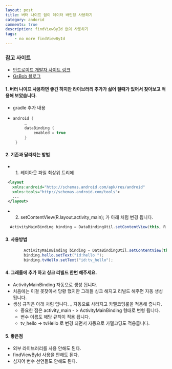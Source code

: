```yaml
---
layout: post
title: 버터 나이프 없이 데이터 바인딩 사용하기
category: andorid
comments: true
description: findViewById 없이 사용하기
tags:
    - no more findViewById
---
```




### 참고 사이트 
 - [안드로이드 개발자 사이트 링크](https://developer.android.com/topic/libraries/data-binding/index.html#studio_support)
 - [GsBob 블로그](http://gogorchg.tistory.com/entry/Android-DataBinding-findViewById-이제-안녕)

#### 1. 버터 나이프 사용하면 좋긴 하지만 라이브러리 추가가 싫어 질때가 있어서 찾아보고 적용해 보았습니다.
 - gradle 추가 내용
 - ```gradle
   android {
        …
        dataBinding {
            enabled = true
        }
    }
   ```


#### 2. 기존과 달라지는 방법

 - 1. 레이아웃 파일 최상위 트리에 

 ```xml
  <layout 
    xmlns:android="http://schemas.android.com/apk/res/android"
    xmlns:tools="http://schemas.android.com/tools">
    ...
  </layout>
 
 ``` 

- 2. setContentView(R.layout.activity_main); 가 아래 처럼 변경 됩니다.

 ```java
   ActivityMainBinding binding = DataBindingUtil.setContentView(this, R.layout.activity_main);
 ```

#### 3. 사용방법

```java
        ActivityMainBinding binding = DataBindingUtil.setContentView(this, R.layout.activity_main);
        binding.hello.setText("id:hello ");
        binding.tvHello.setText("id:tv_hello");
``` 

#### 4. 그래들에 추가 하고 싱크 리빌드 한번 해주세요.
 - ActivityMainBinding 자동으로 생성 됩니다. 
 - 처음에는 이걸 못찾아서 당황 했지만 그래들 싱크 해지고 리빌드 해주면 자동 생성 됩니다.
 - 생성 규칙은 아래 처럼 입니다. _ 자동으로 사라지고 카멜코딩룰을 적용해 줍니다.
   - 중요한 점은  activity_main - > ActivityMainBinding 형태로 변형 됩니다.
   - 변수 이름도 해당 규칙이 적용 됩니다. 
   - tv_hello -> tvHello 로 변경 되면서 자동으로 카멜코딩도 적용줍니다.

 #### 5. 좋은점
  - 외부 라이브러리를 사용 안해도 된다.
  - findViewById 사용을 안해도 된다.
  - 심지어 변수 선언들도 안해도 된다.
